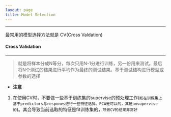 ```yaml
---
layout: page
title: Model Selection
---
```

---
最常用的模型选择方法就是 CV(Cross Valdation)    

#### __Cross Validation__    
---    
> 就是将样本分成N等分，每次只用N-1分进行训练，另一份用来测试。最后将N个测试的结果进行平均作为最终的测试结果。基于测试结构进行模型或参数的选择

* __注意__    
1. 在使用CV时，不要做一些基于训练集的supervise的预处理工作(`如在训练集上基于predictors与respones进行一些特征选择。PCA是可以的，其是unsupervise的`)。其会导致当前选取的特征是fit训练集的，`导致CV的结果非常好`




